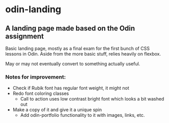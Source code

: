 # odin-landing

## A landing page made based on the Odin assignment

Basic landing page, mostly as a final exam for the
first bunch of CSS lessons in Odin. Aside from the
more basic stuff, relies heavily on flexbox.

May or may not eventually convert to something actually
useful.

### Notes for improvement:

 - Check if Rubik font has regular font weight, it might not
 - Redo font coloring classes
    - Call to action uses low contrast bright font which looks a bit washed out
 - Make a copy of it and give it a unique spin
    - Add odin-portfolio functionality to it with images, links, etc.
